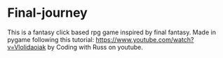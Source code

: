 ﻿# Final-journey

This is a fantasy click based rpg game inspired by final fantasy. Made in pygame following this tutorial: https://www.youtube.com/watch?v=Vlolidaoiak by Coding with Russ on youtube.
